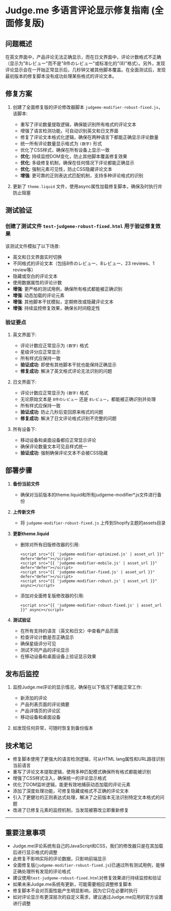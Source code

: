 # Judge.me 多语言评论显示修复指南 (全面修复版)

## 问题概述

在英文界面中，产品评论无法正确显示，而在日文界面中，评论计数格式不正确（显示为"8レビュー"而不是"8件のレビュー"或标准化的"(8)"格式）。另外，发现评论显示会在一开始正常显示后，几秒钟又被其他脚本覆盖。在全面测试后，发现最初版本的修复脚本没有成功处理某些格式的评论文本。

## 修复方案

1. 创建了全面修复版的评论修改器脚本 `judgeme-modifier-robust-fixed.js`，该脚本:
   - 重写了评论数量提取逻辑，确保能识别所有格式的评论文本
   - 增强了语言检测功能，可自动识别英文和日文界面
   - 修复了评论文本格式化逻辑，确保在两种语言下都能正确显示评论数量
   - 统一所有评论数量显示格式为 `(数字)` 形式
   - 优化了CSS样式，确保在所有设备上显示一致
   - **优化**: 持续监控DOM变化，防止其他脚本覆盖修复效果
   - **优化**: 多级修复机制，确保在任何情况下评论都能正确显示
   - **优化**: 强制元素可见性，防止CSS隐藏评论文本
   - **增强**: 更可靠的正则表达式匹配机制，支持多种评论格式的识别

2. 更新了 `theme.liquid` 文件，使用async属性加载修复脚本，确保及时执行并防止阻塞

## 测试验证

### 创建了测试文件 `test-judgeme-robust-fixed.html` 用于验证修复效果

该测试文件模拟了以下场景:
- 英文和日文界面实时切换
- 不同格式的评论文本（包括8件のレビュー、8レビュー、23 reviews、1 review等）
- 隐藏或空白的评论文本
- 使用数据属性的评论计数
- **增强**: 更严格的测试用例，确保所有格式都能被正确识别
- **增强**: 动态加载的评论元素
- **增强**: 其他脚本干扰模拟，定期修改或隐藏评论文本
- **增强**: 持续监控修复效果，确保长时间稳定性

### 验证要点

1. 英文界面下:
   - 评论计数应正常显示为 `(数字)` 格式
   - 星级评分应正常显示
   - 所有样式应保持一致
   - **验证成功**: 即使有其他脚本干扰也能保持正确显示
   - **修复成功**: 解决了英文格式评论无法识别的问题

2. 日文界面下:
   - 评论计数应正常显示为 `(数字)` 格式
   - 无论原始文本是 `8件のレビュー` 还是 `8レビュー`，都能被正确识别并处理
   - 所有样式应保持一致
   - **验证成功**: 防止几秒后变回原来格式的问题
   - **修复成功**: 解决了日文评论格式识别不完整的问题

3. 所有设备下:
   - 移动设备和桌面设备都应正常显示评论
   - 确保评论数量文本可见且样式统一
   - **验证成功**: 强制确保评论文本不会被CSS隐藏

## 部署步骤

1. **备份当前文件**
   - 确保对当前版本的theme.liquid和所有judgeme-modifier*.js文件进行备份

2. **上传新文件**
   - 将 `judgeme-modifier-robust-fixed.js` 上传到Shopify主题的assets目录

3. **更新theme.liquid**
   - 删除对所有旧版修改器的引用:
     ```liquid
     <script src="{{ 'judgeme-modifier-optimized.js' | asset_url }}" defer="defer"></script>
     <script src="{{ 'judgeme-modifier-mobile.js' | asset_url }}" defer="defer"></script>
     <script src="{{ 'judgeme-modifier-fixed.js' | asset_url }}" defer="defer"></script>
     <script src="{{ 'judgeme-modifier-robust.js' | asset_url }}" async></script>
     ```
   - 添加对全面修复版修改器的引用:
     ```liquid
     <script src="{{ 'judgeme-modifier-robust-fixed.js' | asset_url }}" async></script>
     ```

4. **测试验证**
   - 在所有支持的语言（英文和日文）中查看产品页面
   - 检查评论计数是否正确显示
   - 确保星级评分可见
   - 测试不同产品的评论显示
   - 在移动设备和桌面设备上验证显示效果

## 发布后监控

1. 监控Judge.me评论的显示情况，确保在以下情况下都能正常工作:
   - 新添加的评论
   - 产品列表页面的评论摘要
   - 产品详情页的评论区
   - 移动设备和桌面设备

2. 如发现任何异常，可随时恢复到备份版本

## 技术笔记

- 修复脚本使用了更强大的语言检测逻辑，可从HTML lang属性和URL路径识别当前语言
- 重写了评论文本提取逻辑，使用多种匹配模式确保所有格式都能被识别
- 增强了CSS样式注入，确保统一的评论显示格式
- 优化了DOM监听逻辑，能更有效地捕获动态加载的评论元素
- 添加了深度处理功能，可修复隐藏或格式不正确的评论文本
- 引入了更健壮的正则表达式处理，解决了之前版本无法识别特定文本格式的问题
- 改进了已修复元素的监控机制，当发现被篡改立即重新修复

---

## 重要注意事项

- Judge.me评论系统有自己的JavaScript和CSS，我们的修改器只是在其加载后进行显示格式的调整
- 此修复不影响实际的评论数据，只影响前端显示
- 全面修复版(`judgeme-modifier-robust-fixed.js`)已通过所有测试用例，能够正确处理所有发现的评论格式
- 建议使用`test-judgeme-robust-fixed.html`对修复效果进行持续监控和验证
- 如果未来Judge.me系统有更新，可能需要相应调整修复脚本
- 修复脚本不会对页面性能产生明显影响，因为它只在必要时执行
- 如对评论显示有更深层次的自定义需求，建议通过Judge.me应用的官方设置进行调整
